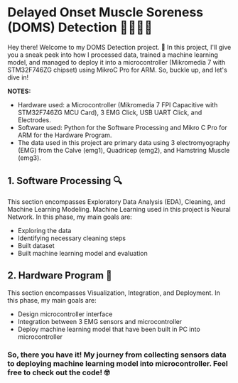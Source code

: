 # Delayed Onset Muscle Soreness (DOMS) Detection 🚴🏼‍♀️💪
Hey there! Welcome to my DOMS Detection project. 
🚀 In this project, I'll give you a sneak peek into how I processed data, trained a machine learning model, and managed to deploy it into a microcontroller (Mikromedia 7 with STM32F746ZG chipset) using MikroC Pro for ARM. So, buckle up, and let's dive in!

**NOTES:** 
- Hardware used: a Microcontroller (Mikromedia 7 FPI Capacitive with STM32F746ZG MCU Card), 3 EMG Click, USB UART Click, and Electrodes.
- Software used: Python for the Software Processing and Mikro C Pro for ARM for the Hardware Program.
- The data used in this project are primary data using 3 electromyography (EMG) from the Calve (emg1), Quadricep (emg2), and Hamstring Muscle (emg3).

## 1. Software Processing 🔍
This section encompasses Exploratory Data Analysis (EDA), Cleaning, and Machine Learning Modeling. Machine Learning used in this project is Neural Network.
In this phase, my main goals are:
- Exploring the data
- Identifying necessary cleaning steps
- Built dataset
- Built machine learning model and evaluation

## 2. Hardware Program 🚀
This section encompasses Visualization, Integration, and Deployment.
In this phase, my main goals are:
- Design microcontroller interface
- Integration between 3 EMG sensors and microcontroller
- Deploy machine learning model that have been built in PC into microcontroller

### So, there you have it! My journey from collecting sensors data to deploying machine learning model into microcontroller. Feel free to check out the code! 🤓
